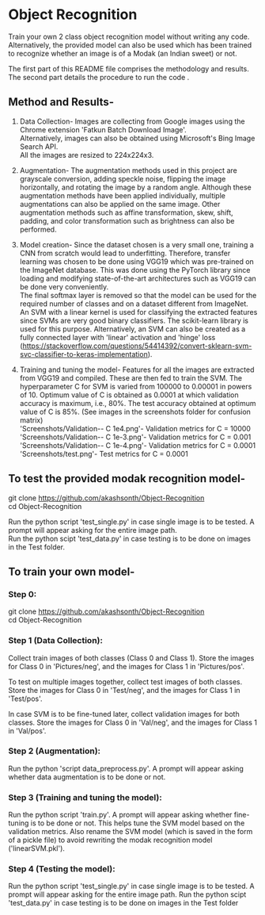 # Object Recognition
Train your own 2 class object recognition model without writing any code.\
Alternatively, the provided model can also be used which has been trained to recognize whether an image is of a Modak (an Indian sweet) or not.

The first part of this README file comprises the methodology and results. \
The second part details the procedure to run the code .


## Method and Results-
1. Data Collection-
Images are collecting from Google images using the Chrome extension 'Fatkun Batch Download Image'.\
Alternatively, images can also be obtained using Microsoft's Bing Image Search API.\
All the images are resized to 224x224x3.

2. Augmentation-
The augmentation methods used in this project are grayscale conversion, adding speckle noise, flipping the image horizontally, and rotating the image by a random angle. Although these augmentation methods have been applied individually, multiple augmentations can also be applied on the same image. Other augmentation methods such as affine transformation, skew, shift, padding, and color transformation such as brightness can also be performed.

3. Model creation-
Since the dataset chosen is a very small one, training a CNN from scratch would lead to underfitting. Therefore, transfer learning was chosen to be done using VGG19 which was pre-trained on the ImageNet database. This was done using the PyTorch library since loading and modifying state-of-the-art architectures such as VGG19 can be done very conveniently. \
The final softmax layer is removed so that the model can be used for the required number of classes and on a dataset different from ImageNet. \
An SVM with a linear kernel is used for classifying the extracted features since SVMs are very good binary classifiers. The scikit-learn library is used for this purpose. Alternatively, an SVM can also be created as a fully connected layer with 'linear' activation and 'hinge' loss (https://stackoverflow.com/questions/54414392/convert-sklearn-svm-svc-classifier-to-keras-implementation).

4. Training and tuning the model-
Features for all the images are extracted from VGG19 and compiled. These are then fed to train the SVM. The hyperparameter C for SVM is varied from 100000 to 0.00001 in powers of 10. Optimum value of C is obtained as 0.0001 at which validation accuracy is maximum, i.e., 80%.
The test accuracy obtained at optimum value of C is 85%. (See images in the screenshots folder for confusion matrix)\
'Screenshots/Validation-- C 1e4.png'- Validation metrics for C = 10000 \
'Screenshots/Validation-- C 1e-3.png'- Validation metrics for C = 0.001 \
'Screenshots/Validation-- C 1e-4.png'- Validation metrics for C = 0.0001 \
'Screenshots/test.png'- Test metrics for C = 0.0001 

## To test the provided modak recognition model-
git clone https://github.com/akashsonth/Object-Recognition \
cd Object-Recognition

Run the python script 'test_single.py' in case single image is to be tested. A prompt will appear asking for the entire image path.\
Run the python scipt 'test_data.py' in case testing is to be done on images in the Test folder.


## To train your own model-

### Step 0:
git clone https://github.com/akashsonth/Object-Recognition \
cd Object-Recognition

### Step 1 (Data Collection): 
Collect train images of both classes (Class 0 and Class 1). Store the images for Class 0 in 'Pictures/neg', and the images for Class 1 in 'Pictures/pos'.

To test on multiple images together, collect test images of both classes. Store the images for Class 0 in 'Test/neg', and the images for Class 1 in 'Test/pos'.

In case SVM is to be fine-tuned later, collect validation images for both classes. Store the images for Class 0 in 'Val/neg', and the images for Class 1 in 'Val/pos'.

### Step 2 (Augmentation):
Run the python 'script data_preprocess.py'. A prompt will appear asking whether data augmentation is to be done or not.

### Step 3 (Training and tuning the model):
Run the python script 'train.py'. A prompt will appear asking whether fine-tuning is to be done or not. This helps tune the SVM model based on the validation metrics. Also rename the SVM model (which is saved in the form of a pickle file) to avoid rewriting the modak recognition model ('linearSVM.pkl').

### Step 4 (Testing the model):
Run the python script 'test_single.py' in case single image is to be tested. A prompt will appear asking for the entire image path.
Run the python scipt 'test_data.py' in case testing is to be done on images in the Test folder


